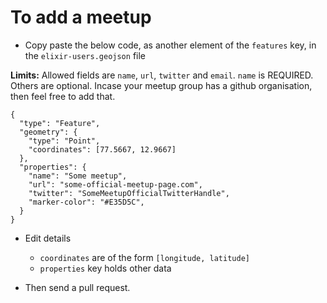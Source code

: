 # To add a meetup

* Copy paste the below code, as another element of the `features` key, in the `elixir-users.geojson` file

**Limits:** Allowed fields are `name`, `url`, `twitter` and `email`. `name` is REQUIRED. Others are optional. Incase your meetup group has a github organisation, then feel free to add that.

```
{
  "type": "Feature",
  "geometry": {
    "type": "Point",
    "coordinates": [77.5667, 12.9667]
  },
  "properties": {
    "name": "Some meetup",
    "url": "some-official-meetup-page.com",
    "twitter": "SomeMeetupOfficialTwitterHandle",
    "marker-color": "#E35D5C",
  }
}
```

* Edit details

  * `coordinates` are of the form `[longitude, latitude]`
  * `properties` key holds other data

* Then send a pull request.
